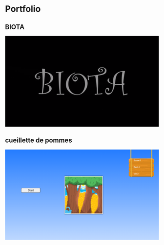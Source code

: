 # Portfolio

## BIOTA
[![image de BIOTA](images/biota.png)](https://www.youtube.com/watch?v=TYIZgZ5-SGg&t=2s)

## cueillette de pommes
[![image de cueillete de pomme](images/cueillette_pommes.png)](https://etennecharron.github.io/jeu_cueillette_pommes/)



